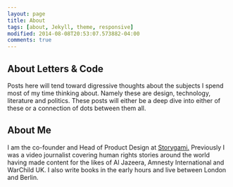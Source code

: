 ```yaml
---
layout: page
title: About
tags: [about, Jekyll, theme, responsive]
modified: 2014-08-08T20:53:07.573882-04:00
comments: true
---
```


## About Letters & Code

Posts here will tend toward digressive thoughts about the subjects I spend most of my time thinking about. Namely these are design, technology, literature and politics. These posts will either be a deep dive into either of these or a connection of dots between them all.


## About Me

I am the co-founder and Head of Product Design at [Storygami.](www.storygami.co) Previously I was a video journalist covering human rights stories around the world having made content for the likes of Al Jazeera, Amnesty International and WarChild UK. I also write books in the early hours and live between London and Berlin.

